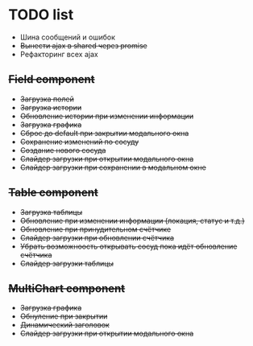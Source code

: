 # TODO list

- Шина сообщений и ошибок
- ~~Вынести ajax в shared через promise~~
- Рефакторинг всех ajax

## ~~Field component~~

- ~~Загрузка полей~~
- ~~Загрузка истории~~
- ~~Обновление истории при изменении информации~~
- ~~Загрузка графика~~
- ~~Сброс до default при закрытии модального окна~~
- ~~Сохранение изменений по сосуду~~
- ~~Создание нового сосуда~~
- ~~Слайдер загрузки при открытии модального окна~~
- ~~Слайдер загрузки при сохранении в модальном окне~~

## ~~Table component~~

- ~~Загрузка таблицы~~
- ~~Обновление при изменении информации (локация, статус и т.д.)~~
- ~~Обновление при принудительном счётчике~~
- ~~Слайдер загрузки при обновлении счётчика~~
- ~~Убрать возможноость открывать сосуд пока идёт обновление счётчика~~
- ~~Слайдер загрузки таблицы~~

## ~~MultiChart component~~

- ~~Загрузка графика~~
- ~~Обнуление при закрытии~~
- ~~Динамический заголовок~~
- ~~Слайдер загрузки при открытии модального окна~~
